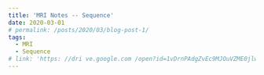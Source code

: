 ```yaml
---
title: 'MRI Notes -- Sequence'
date: 2020-03-01
# permalink: /posts/2020/03/blog-post-1/
tags:
  - MRI
  - Sequence
# link: 'https: //dri ve.google.com /open?id=1vDrnPAdgZvEc9MJOuVZME0jlwwGLzr2mQ
---
```


